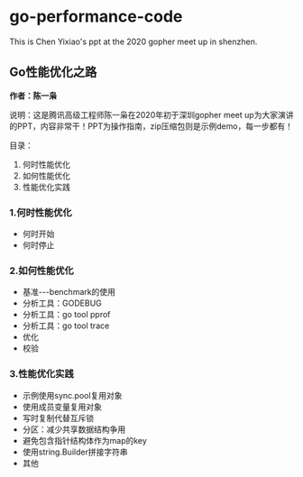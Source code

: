 # go-performance-code
This is Chen Yixiao's ppt at the 2020 gopher meet up in shenzhen.

## Go性能优化之路
**作者：陈一枭**

说明：这是腾讯高级工程师陈一枭在2020年初于深圳gopher meet up为大家演讲的PPT，内容非常干！PPT为操作指南，zip压缩包则是示例demo，每一步都有！

目录：
1. 何时性能优化
2. 如何性能优化
3. 性能优化实践

### 1.何时性能优化
- 何时开始
- 何时停止
### 2.如何性能优化
- 基准---benchmark的使用
- 分析工具：GODEBUG
- 分析工具：go tool pprof
- 分析工具：go tool trace
- 优化
- 校验
### 3.性能优化实践
- 示例使用sync.pool复用对象
- 使用成员变量复用对象
- 写时复制代替互斥锁
- 分区：减少共享数据结构争用
- 避免包含指针结构体作为map的key
- 使用string.Builder拼接字符串
- 其他
